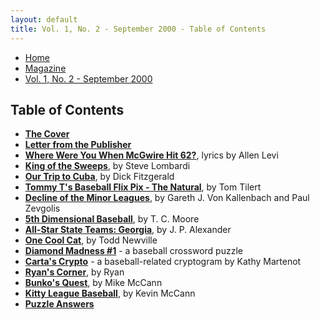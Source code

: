 ```yaml
---
layout: default
title: Vol. 1, No. 2 - September 2000 - Table of Contents
---
```

<nav class="breadcrumb" aria-label="breadcrumbs">
  <ul>
    <li><a href="{{ site.url }}{{ site.baseurl }}/index.html">Home</a></li>
    <li><a href="../magazine.html">Magazine</a></li>
    <li class="is-active"><a href="#" aria-current="page">Vol. 1, No. 2 - September 2000</a></li>
  </ul>
</nav>

<section>
  <h1>Table of Contents</h1>

  <ul>
    <li><a href="bi_vol_1_no_2_cover.html"><strong>The Cover</strong></a></li>
    <li><a href="bi_vol_1_no_2_letter_from_publisher.html"><strong>Letter from the Publisher</strong></a></li>
    <li><a href="bi_vol_1_no_2_where_were_you.html"><strong>Where Were You When McGwire Hit 62?</strong></a>, lyrics by Allen Levi</li>
    <li><a href="bi_vol_1_no_2_king_of_the_sweeps.html"><strong>King of the Sweeps</strong></a>, by Steve Lombardi</li>
    <li><a href="bi_vol_1_no_2_our_trip_to_cuba.html"><strong>Our Trip to Cuba</strong></a>, by Dick Fitzgerald</li>
    <li><a href="bi_vol_1_no_2_the_natural.html"><strong>Tommy T's Baseball Flix Pix - The Natural</strong></a>, by Tom Tilert</li>
    <li><a href="bi_vol_1_no_2_decline_of_the_minors.html"><strong>Decline of the Minor Leagues</strong></a>, by Gareth J. Von Kallenbach and Paul Zevgolis</li>
    <li><a href="bi_vol_1_no_2_5th_dimensional.html"><strong>5th Dimensional Baseball</strong></a>, by T. C. Moore</li>
    <li><a href="bi_vol_1_no_2_all_georgia_team.html"><strong>All-Star State Teams:  Georgia</strong></a>, by J. P. Alexander</li>
    <li><a href="bi_vol_1_no_2_one_cool_cat.html"><strong>One Cool Cat</strong></a>, by Todd Newville</li>
    <li><a href="bi_vol_1_no_2_diamond_madness.html"><strong>Diamond Madness #1</strong></a> - a baseball crossword puzzle</li>
    <li><a href="bi_vol_1_no_2_cartas_crypto.html"><strong>Carta's Crypto</strong></a> - a baseball-related cryptogram by Kathy Martenot</li>
    <li><a href="bi_vol_1_no_2_ryans_corner.html"><strong>Ryan's Corner</strong></a>, by Ryan</li>
    <li><a href="bi_vol_1_no_2_bunkos_quest.html"><strong>Bunko's Quest</strong></a>, by Mike McCann</li>
    <li><a href="bi_vol_1_no_2_kitty_league.html"><strong>Kitty League Baseball</strong></a>, by Kevin McCann</li>
    <li><a href="bi_vol_1_no_2_puzzle_answers.html"><strong>Puzzle Answers</strong></a></li>
  </ul>

</section>
